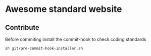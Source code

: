 # Awesome standard website

## Contribute

Before commiting install the commit-hook to check coding standards

`sh git/pre-commit-hook-installer.sh` 
